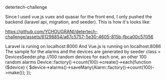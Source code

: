 detertech-challenge

Since I used vue.js vuex and quasar for the front end, I only pushed the backend (laravel api, migration, and seeder).
This is how it's looks like: 


https://github.com/YCHOUGRANI/detertech-challenge/assets/61298854/a67c5757-5e30-4605-815b-fbca00c57056

Laravel is runing on localhost:8000
And Vue.js  is running on localhost:8086
The sample for the alarms and the devices are generated by seeder class = DevicesSeeder.php
     //100 random devices for each one, an other 100 random alarms 
     Device::factory()->count(100)->create()->each(function ($device) {
            $device->alarms()->saveMany(Alarm::factory()->count(100)->make());
        });
